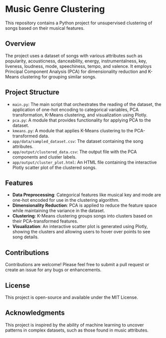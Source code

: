 # Music Genre Clustering

This repository contains a Python project for unsupervised clustering of songs based on their musical features.

## Overview

The project uses a dataset of songs with various attributes such as popularity, acousticness, danceability, energy, instrumentalness, key, liveness, loudness, mode, speechiness, tempo, and valence. It employs Principal Component Analysis (PCA) for dimensionality reduction and K-Means clustering for grouping similar songs.

## Project Structure

- `main.py`: The main script that orchestrates the reading of the dataset, the application of one-hot encoding to categorical variables, PCA transformation, K-Means clustering, and visualization using Plotly.
- `pca.py`: A module that provides functionality for applying PCA to the dataset.
- `kmeans.py`: A module that applies K-Means clustering to the PCA-transformed data.
- `app/data/sampled_dataset.csv`: The dataset containing the song attributes.
- `app/output/clustered_data.csv`: The output file with the PCA components and cluster labels.
- `app/output/cluster_plot.html`: An HTML file containing the interactive Plotly scatter plot of the clustered songs.

## Features

- **Data Preprocessing**: Categorical features like musical key and mode are one-hot encoded for use in the clustering algorithm.
- **Dimensionality Reduction**: PCA is applied to reduce the feature space while maintaining the variance in the dataset.
- **Clustering**: K-Means clustering groups songs into clusters based on their PCA-transformed features.
- **Visualization**: An interactive scatter plot is generated using Plotly, showing the clusters and allowing users to hover over points to see song details.

## Contributions
Contributions are welcome! Please feel free to submit a pull request or create an issue for any bugs or enhancements.

## License
This project is open-source and available under the MIT License.

## Acknowledgments
This project is inspired by the ability of machine learning to uncover patterns in complex datasets, such as those found in music attributes.
